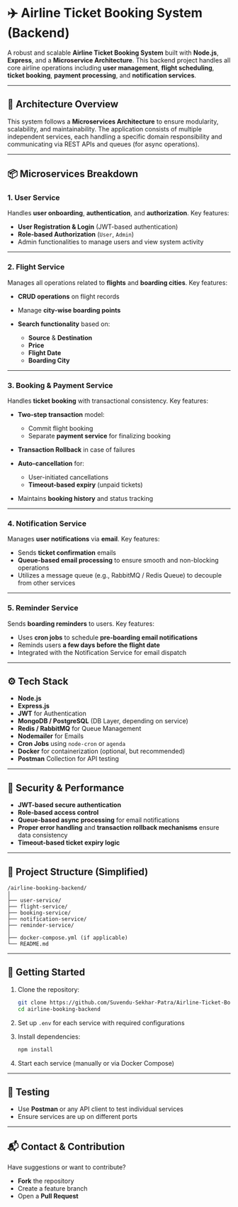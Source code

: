 # ✈️ Airline Ticket Booking System (Backend)

A robust and scalable **Airline Ticket Booking System** built with **Node.js**, **Express**, and a **Microservice Architecture**. This backend project handles all core airline operations including **user management**, **flight scheduling**, **ticket booking**, **payment processing**, and **notification services**.

---

## 🧱 Architecture Overview

This system follows a **Microservices Architecture** to ensure modularity, scalability, and maintainability. The application consists of multiple independent services, each handling a specific domain responsibility and communicating via REST APIs and queues (for async operations).

---

## 📦 Microservices Breakdown

### 1. **User Service**

Handles **user onboarding**, **authentication**, and **authorization**.
Key features:

* **User Registration & Login** (JWT-based authentication)
* **Role-based Authorization** (`User`, `Admin`)
* Admin functionalities to manage users and view system activity

---

### 2. **Flight Service**

Manages all operations related to **flights** and **boarding cities**.
Key features:

* **CRUD operations** on flight records
* Manage **city-wise boarding points**
* **Search functionality** based on:

  * **Source** & **Destination**
  * **Price**
  * **Flight Date**
  * **Boarding City**

---

### 3. **Booking & Payment Service**

Handles **ticket booking** with transactional consistency.
Key features:

* **Two-step transaction** model:

  * Commit flight booking
  * Separate **payment service** for finalizing booking
* **Transaction Rollback** in case of failures
* **Auto-cancellation** for:

  * User-initiated cancellations
  * **Timeout-based expiry** (unpaid tickets)
* Maintains **booking history** and status tracking

---

### 4. **Notification Service**

Manages **user notifications** via **email**.
Key features:

* Sends **ticket confirmation** emails
* **Queue-based email processing** to ensure smooth and non-blocking operations
* Utilizes a message queue (e.g., RabbitMQ / Redis Queue) to decouple from other services

---

### 5. **Reminder Service**

Sends **boarding reminders** to users.
Key features:

* Uses **cron jobs** to schedule **pre-boarding email notifications**
* Reminds users **a few days before the flight date**
* Integrated with the Notification Service for email dispatch

---

## ⚙️ Tech Stack

* **Node.js**
* **Express.js**
* **JWT** for Authentication
* **MongoDB / PostgreSQL** (DB Layer, depending on service)
* **Redis / RabbitMQ** for Queue Management
* **Nodemailer** for Emails
* **Cron Jobs** using `node-cron` or `agenda`
* **Docker** for containerization (optional, but recommended)
* **Postman** Collection for API testing

---

## 🔐 Security & Performance

* **JWT-based secure authentication**
* **Role-based access control**
* **Queue-based async processing** for email notifications
* **Proper error handling** and **transaction rollback mechanisms** ensure data consistency
* **Timeout-based ticket expiry logic**

---

## 📁 Project Structure (Simplified)

```
/airline-booking-backend/
│
├── user-service/
├── flight-service/
├── booking-service/
├── notification-service/
├── reminder-service/
│
├── docker-compose.yml (if applicable)
└── README.md
```

---

## 🚀 Getting Started

1. Clone the repository:

   ```bash
   git clone https://github.com/Suvendu-Sekhar-Patra/Airline-Ticket-Booking-System.git
   cd airline-booking-backend
   ```

2. Set up `.env` for each service with required configurations

3. Install dependencies:

   ```bash
   npm install
   ```

4. Start each service (manually or via Docker Compose)

---

## 🧪 Testing

* Use **Postman** or any API client to test individual services
* Ensure services are up on different ports

---

## 📬 Contact & Contribution

Have suggestions or want to contribute?

* **Fork** the repository
* Create a feature branch
* Open a **Pull Request**

